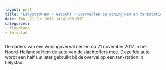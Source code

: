 ```yaml
---
layout: post
title: "Lelystad/Hem - Gezocht - Overvallen op woning Hem en tankstation Lelystad"
date: Thu, 21 Jun 2018 14:41:00 GMT
categories: 
- flevoland 
- lelystad 
---
```


De daders van een woningoverval nemen op 21 november 2017 in het Noord-Hollandse Hem de auto van de slachtoffers mee. Diezelfde auto wordt een half uur later gebruikt bij de overval op een tankstation in Lelystad.
